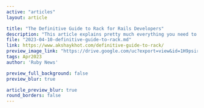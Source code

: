 ```yaml
---
active: "articles"
layout: article

title: "The Definitive Guide to Rack for Rails Developers"
description: "This article explains pretty much everything you need to know about Rack as a Rails developer."
file: "2023-04-10-definitive-guide-to-rack.md"
link: https://www.akshaykhot.com/definitive-guide-to-rack/ 
preview_image_link: "https://drive.google.com/uc?export=view&id=1H9psir1SXdlCaygLp9tNhkpwM0dw4-KI"
tags: Apr2023
author: 'Ruby News'

preview_full_background: false
preview_blur: true

article_preview_blur: true
round_borders: false
---
```

